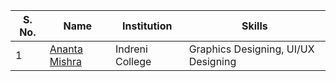 | S. No. | Name                                                           | Institution                                                         | Skills                                                             |
| ------- | -------------------------------------------------------------- | ------------------------------------------------------------------- | ------------------------------------------------------------------ |
| 1       | [Ananta Mishra](https://github.com/anantamishra)            | Indreni College                                        | Graphics Designing, UI/UX Designing                                  |
